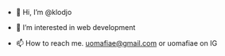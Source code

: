 - 👋 Hi, I’m @klodjo
- 👀 I’m interested in web development


- 📫 How to reach me. uomafiae@gmail.com or uomafiae on IG

